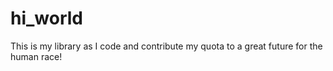 # hi_world
This is my library as I code and contribute my quota to a great future for the human race!
